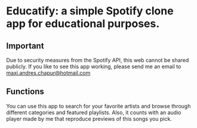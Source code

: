 # Educatify: a simple Spotify clone app for educational purposes.

## Important

Due to security measures from the Spotify API, this web cannot be shared publicly. If you like to see this app working, please send me an email to maxi.andres.chapur@hotmail.com

## Functions

You can use this app to search for your favorite artists and browse through different categories and featured playlists.
Also, it counts with an audio player made by me that reproduce previews of this songs you pick.
